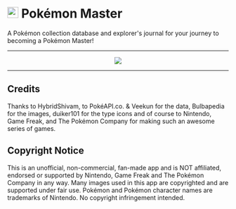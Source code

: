 # <img src="https://i.pinimg.com/originals/74/ff/62/74ff629b356b7a89e4a8bf660c21e078.png" width=25> Pokémon Master

<div>
A Pokémon collection database and explorer's journal for your journey to becoming a Pokémon Master!
</div>

***

<div id="MainImage" align=center>
  <img src="https://media1.giphy.com/media/7ISIRaCMrgFfa/giphy.gif?cid=ecf05e47w915axpta3995ufbudabapx3f3s9cvhup8yy8nys&rid=giphy.gif&ct=g">
</div>

***

<div>
<h2>Credits</h2>
<p>Thanks to HybridShivam, to PokéAPI.co. & Veekun for the data, Bulbapedia for the images, duiker101 for the type icons and of course to Nintendo, Game Freak, and The Pokémon Company for making such an awesome series of games.</p>
</div>

<div>
<h2>Copyright Notice</h2>
<p>This is an unofficial, non-commercial, fan-made app and is NOT affiliated, endorsed or supported by Nintendo, Game Freak and The Pokémon Company in any way. Many images used in this app are copyrighted and are supported under fair use. Pokémon and Pokémon character names are trademarks of Nintendo. No copyright infringement intended.</p>
</div>

<!--
Show pages
1) Pokedex (pixel)
2) Pokedex (modern)
2) Type templates
3) Personal card collection
4) Card collections by set
5) Each card
6) Trainers (friends)
7) Trainers favorites
8) Atlas
9) Type table
10) Ball types
11) Pokémon stat comparison
12) Journal with overview of last caught (last marked in Collection), last entry, collection total out of global total, etc.

Features
1) Mark shinies
2) Journal
3) Each card qty, market value, favorite
4) What Pokémon can be found in a map area and a way to mark them off if it reads your collection contains it
5) What balls were used to catch your Pokémon
6) Dark app theme
7) Search function in Pokédex for region, type, legendary, starter, mega, g-max
8) Input/change event listener for nametag username and clantag clan name when registering
9) Parallax 404
 -->
